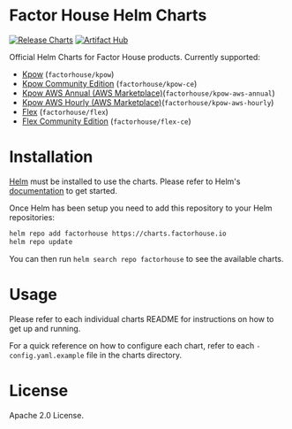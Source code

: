 # Factor House Helm Charts

[![Release Charts](https://github.com/factorhouse/helm-charts/actions/workflows/release.yml/badge.svg?branch=main)](https://github.com/factorhouse/helm-charts/actions/workflows/release.yml)
[![Artifact Hub](https://img.shields.io/endpoint?url=https://artifacthub.io/badge/repository/factorhouse)](https://artifacthub.io/packages/search?org=factorhouse)

Official Helm Charts for Factor House products. Currently supported:

- [Kpow](charts/kpow/README.md) (`factorhouse/kpow`)
- [Kpow Community Edition](charts/kpow-ce/README.md) (`factorhouse/kpow-ce`)
- [Kpow AWS Annual (AWS Marketplace)](charts/kpow-aws-annual/README.md)(`factorhouse/kpow-aws-annual`)
- [Kpow AWS Hourly (AWS Marketplace)](charts/kpow-aws-hourly/README.md)(`factorhouse/kpow-aws-hourly`)
- [Flex](charts/flex/README.md) (`factorhouse/flex`)
- [Flex Community Edition](charts/flex-ce/README.md) (`factorhouse/flex-ce`)

# Installation

[Helm](https://helm.sh/) must be installed to use the charts. Please refer to Helm's [documentation](https://helm.sh/docs/) to get started.

Once Helm has been setup you need to add this repository to your Helm repositories:

```bash
helm repo add factorhouse https://charts.factorhouse.io
helm repo update
```

You can then run `helm search repo factorhouse` to see the available charts.

# Usage

Please refer to each individual charts README for instructions on how to get up and running.

For a quick reference on how to configure each chart, refer to each `-config.yaml.example` file in the charts directory.

# License

Apache 2.0 License.
